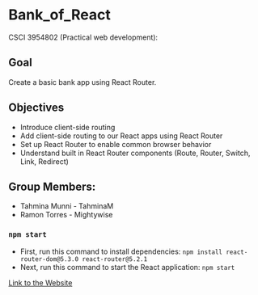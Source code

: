 # Bank_of_React
CSCI 3954802 (Practical web development):  </br>

## Goal
Create a basic bank app using React Router.

## Objectives
- Introduce client-side routing
- Add client-side routing to our React apps using React Router
- Set up React Router to enable common browser behavior
- Understand built in React Router components (Route, Router, Switch, Link, Redirect)

## Group Members:
- Tahmina Munni - TahminaM
- Ramon Torres - Mightywise

### `npm start`
- First, run this command to install dependencies: ```npm install react-router-dom@5.3.0 react-router@5.2.1```
- Next, run this command to start the React application: ```npm start```

[Link to the Website](https://tahminam.github.io/Bank_of_React/)

